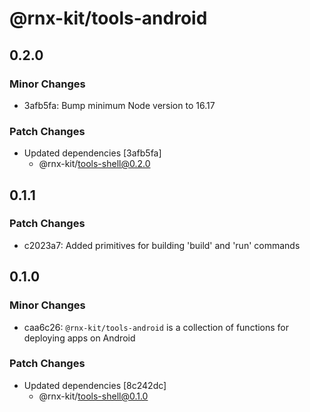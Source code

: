 # @rnx-kit/tools-android

## 0.2.0

### Minor Changes

- 3afb5fa: Bump minimum Node version to 16.17

### Patch Changes

- Updated dependencies [3afb5fa]
  - @rnx-kit/tools-shell@0.2.0

## 0.1.1

### Patch Changes

- c2023a7: Added primitives for building 'build' and 'run' commands

## 0.1.0

### Minor Changes

- caa6c26: `@rnx-kit/tools-android` is a collection of functions for deploying
  apps on Android

### Patch Changes

- Updated dependencies [8c242dc]
  - @rnx-kit/tools-shell@0.1.0
